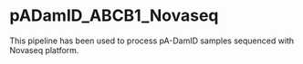 # pADamID_ABCB1_Novaseq
This pipeline has been used to process pA-DamID samples sequenced with Novaseq platform.
